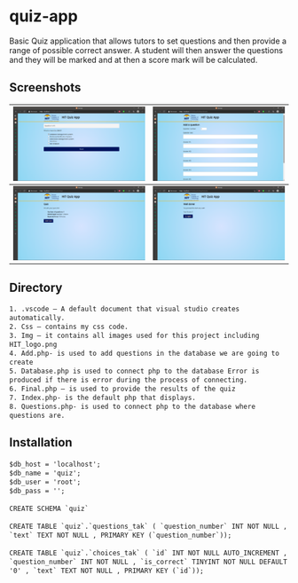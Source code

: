 # quiz-app
Basic Quiz application that allows tutors to set questions and then provide a range of possible correct answer. A student will then answer the questions and they will be marked and at then a score mark will be calculated.

## Screenshots
| <img  src="https://github.com/Tapiwa-1/Tapiwa-1/blob/main/quiz1.png"/> | <img  src="https://github.com/Tapiwa-1/Tapiwa-1/blob/main/quiz2.png"/> |
| ------------- | ------------- |
| <img  src="https://github.com/Tapiwa-1/Tapiwa-1/blob/main/quiz3.png"/> | <img  src="https://github.com/Tapiwa-1/Tapiwa-1/blob/main/quiz4.png"/> |

## Directory
    1. .vscode – A default document that visual studio creates automatically.
    2. Css – contains my css code.
    3. Img – it contains all images used for this project including HIT_logo.png
    4. Add.php- is used to add questions in the database we are going to create
    5. Database.php is used to connect php to the database Error is produced if there is error during the process of connecting.
    6. Final.php – is used to provide the results of the quiz
    7. Index.php- is the default php that displays.
    8. Questions.php- is used to connect php to the database where questions are.
    
## Installation

```
$db_host = 'localhost';
$db_name = 'quiz';
$db_user = 'root';
$db_pass = '';

CREATE SCHEMA `quiz`

CREATE TABLE `quiz`.`questions_tak` ( `question_number` INT NOT NULL , `text` TEXT NOT NULL , PRIMARY KEY (`question_number`));

CREATE TABLE `quiz`.`choices_tak` ( `id` INT NOT NULL AUTO_INCREMENT , `question_number` INT NOT NULL , `is_correct` TINYINT NOT NULL DEFAULT '0' , `text` TEXT NOT NULL , PRIMARY KEY (`id`));
```
